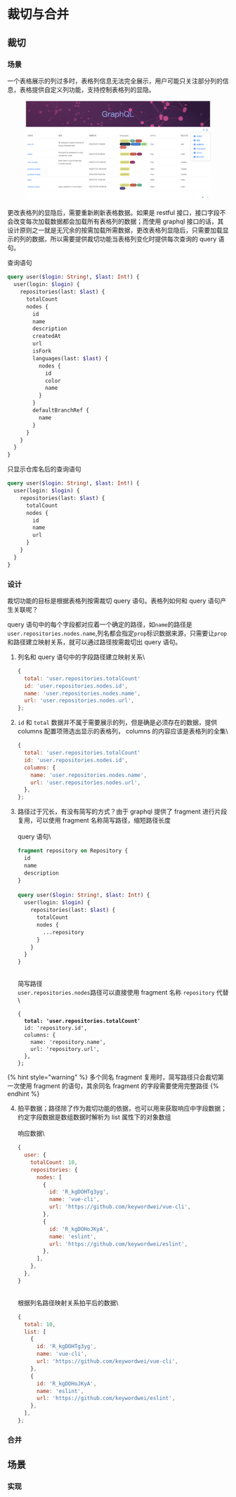 # 裁切与合并

## 裁切

### 场景

一个表格展示的列过多时，表格列信息无法完全展示，用户可能只关注部分列的信息，表格提供自定义列功能，支持控制表格列的显隐。

<figure><img src=".gitbook/assets/Snipaste_2024-03-23_14-14-52.png" alt=""><figcaption></figcaption></figure>

更改表格列的显隐后，需要重新刷新表格数据。如果是 restful 接口，接口字段不会改变每次加载数据都会加载所有表格列的数据；而使用 graphql 接口的话，其设计原则之一就是无冗余的按需加载所需数据，更改表格列显隐后，只需要加载显示的列的数据，所以需要提供裁切功能当表格列变化时提供每次查询的 query 语句。

查询语句

```graphql
query user($login: String!, $last: Int!) {
  user(login: $login) {
    repositories(last: $last) {
      totalCount
      nodes {
        id
        name
        description
        createdAt
        url
        isFork
        languages(last: $last) {
          nodes {
            id
            color
            name
          }
        }
        defaultBranchRef {
          name
        }
      }
    }
  }
}
```

只显示仓库名后的查询语句

```graphql
query user($login: String!, $last: Int!) {
  user(login: $login) {
    repositories(last: $last) {
      totalCount
      nodes {
        id
        name
        url
      }
    }
  }
}
```

### 设计

裁切功能的目标是根据表格列按需裁切 query 语句。表格列如何和 query 语句产生关联呢？

query 语句中的每个字段都对应着一个确定的路径，如`name`的路径是`user.repositories.nodes.name`,列名都会指定`prop`标识数据来源，只需要让`prop`和路径建立映射关系，就可以通过路径按需裁切出 query 语句。

1.  列名和 query 语句中的字段路径建立映射关系\


    ```javascript
    {
      total: 'user.repositories.totalCount'
      id: 'user.repositories.nodes.id',
      name: 'user.repositories.nodes.name',
      url: 'user.repositories.nodes.url',
    };
    ```


2.  `id` 和 `total` 数据并不属于需要展示的列，但是确是必须存在的数据，提供 columns 配置项筛选出显示的表格列， columns 的内容应该是表格列的全集\


    ```javascript
    {
      total: 'user.repositories.totalCount'
      id: 'user.repositories.nodes.id',
      columns: {
        name: 'user.repositories.nodes.name',
        url: 'user.repositories.nodes.url',
      },
    };
    ```


3.  路径过于冗长，有没有简写的方式？由于 graphql 提供了 fragment 进行片段复用，可以使用 fragment 名称简写路径，缩短路径长度\
    \
    query 语句\


    ```graphql
    fragment repository on Repository {
      id
      name
      description
    }

    query user($login: String!, $last: Int!) {
      user(login: $login) {
        repositories(last: $last) {
          totalCount
          nodes {
            ...repository
          }
        }
      }
    }
    ```

    \
    简写路径\
    `user.repositories.nodes`路径可以直接使用 fragment 名称 `repository` 代替\


    <pre class="language-javascript"><code class="lang-javascript">{
    <strong>  total: 'user.repositories.totalCount'
    </strong>  id: 'repository.id',
      columns: {
        name: 'repository.name',
        url: 'repository.url',
      },
    };
    </code></pre>

{% hint style="warning" %}
多个同名 fragment 复用时，简写路径只会裁切第一次使用 fragment 的语句，其余同名 fragment 的字段需要使用完整路径
{% endhint %}

4.  拍平数据；路径除了作为裁切功能的依据，也可以用来获取响应中字段数据；约定字段数据是数组数据时解析为 list 属性下的对象数组\
    \
    响应数据\


    ```javascript
    {
      user: {
        totalCount: 10,
        repositories: {
          nodes: [
            {
              id: 'R_kgDOHTg3yg',
              name: 'vue-cli',
              url: 'https://github.com/keywordwei/vue-cli',
            },
            {
              id: 'R_kgDOHoJKyA',
              name: 'eslint',
              url: 'https://github.com/keywordwei/eslint',
            },
          ],
        },
      },
    }
    ```

    \
    根据列名路径映射关系拍平后的数据\


    ```javascript
    {
      total: 10,
      list: [
        {
          id: 'R_kgDOHTg3yg',
          name: 'vue-cli',
          url: 'https://github.com/keywordwei/vue-cli',
        },
        {
          id: 'R_kgDOHoJKyA',
          name: 'eslint',
          url: 'https://github.com/keywordwei/eslint',
        },
      ],
    };
    ```

### 合并

## 场景

### 实现
